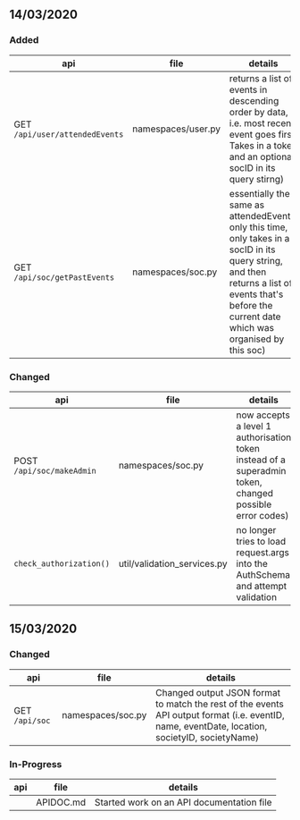 ## 14/03/2020
### Added

api | file | details
--- | ---- | ---
GET `/api/user/attendedEvents` | namespaces/user.py | returns a list of events in descending order by data, i.e. most recent event goes first. Takes in a token and an optional socID in its query stirng)
GET `/api/soc/getPastEvents` | namespaces/soc.py | essentially the same as attendedEvents, only this time, it only takes in a socID in its query string, and then returns a list of events that's before the current date which was organised by this soc)

### Changed 
api | file | details
--- | ---- | ---
POST `/api/soc/makeAdmin` | namespaces/soc.py | now accepts a level 1 authorisation token instead of a superadmin token, changed possible error codes)
`check_authorization()` | util/validation_services.py | no longer tries to load request.args into the AuthSchema and attempt validation

## 15/03/2020
### Changed

api | file | details
--- | ---- | ---
GET `/api/soc` | namespaces/soc.py | Changed output JSON format to match the rest of the events API output format (i.e. eventID, name, eventDate, location, societyID, societyName)

### In-Progress

api | file | details
--- | ---- | ---
    | APIDOC.md   | Started work on an API documentation file